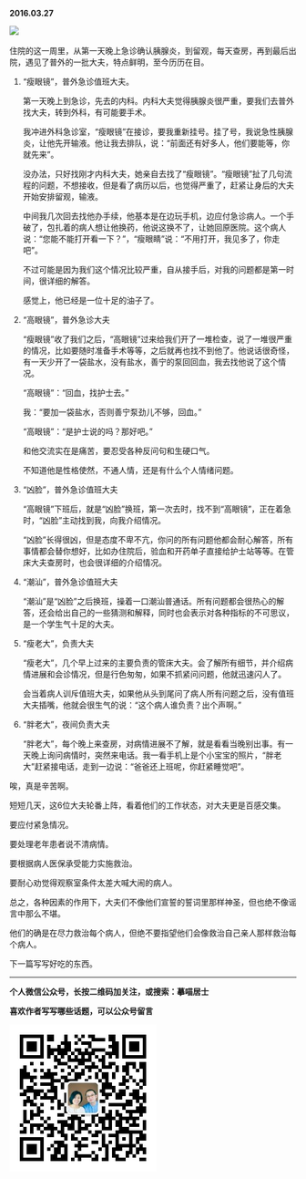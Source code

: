 **2016.03.27**

![](http://upload-images.jianshu.io/upload_images/51001-80c04f27a0746f4a.png?imageMogr2/auto-orient/strip%7CimageView2/2/w/1240)

住院的这一周里，从第一天晚上急诊确认胰腺炎，到留观，每天查房，再到最后出院，遇见了普外的一批大夫，特点鲜明，至今历历在目。

1.  “瘦眼镜”，普外急诊值班大夫。

    第一天晚上到急诊，先去的内科。内科大夫觉得胰腺炎很严重，要我们去普外找大夫，转到外科，有可能要手术。

    我冲进外科急诊室，“瘦眼镜”在接诊，要我重新挂号。挂了号，我说急性胰腺炎，让他先开输液。他让我去排队，说：“前面还有好多人，他们要能等，你就先来”。

    没办法，只好找刚才内科大夫，她亲自去找了“瘦眼镜”。“瘦眼镜”扯了几句流程的问题，不想接收，但是看了病历以后，也觉得严重了，赶紧让身后的大夫开始安排留观，输液。

    中间我几次回去找他办手续，他基本是在边玩手机，边应付急诊病人。一个手破了，包扎着的病人想让他换药，他说这换不了，让她回原医院。这个病人说：“您能不能打开看一下？”，“瘦眼睛”说：“不用打开，我见多了，你走吧”。

    不过可能是因为我们这个情况比较严重，自从接手后，对我的问题都是第一时间，很详细的解答。

    感觉上，他已经是一位十足的油子了。

2. “高眼镜”，普外急诊大夫

    “瘦眼镜”收了我们之后，“高眼镜”过来给我们开了一堆检查，说了一堆很严重的情况，比如要随时准备手术等等，之后就再也找不到他了。他说话很奇怪，有一天少开了一袋盐水，没有盐水，善宁的泵回回血，我去找他说了这个情况。

    “高眼镜”：“回血，找护士去。”

    我：“要加一袋盐水，否则善宁泵劲儿不够，回血。”

    “高眼镜”：“是护士说的吗？那好吧。”

    和他交流实在是痛苦，要忍受各种反问句和生硬口气。

    不知道他是性格使然，不通人情，还是有什么个人情绪问题。

3. “凶脸”，普外急诊值班大夫

    “高眼镜”下班后，就是“凶脸”换班，第一次去时，找不到“高眼镜”，正在着急时，“凶脸”主动找到我，向我介绍情况。

    “凶脸”长得很凶，但是态度不卑不亢，你问的所有问题他都会耐心解答，所有事情都会替你想好，比如办住院后，验血和开药单子直接给护士站等等。在管床大夫查房时，也会很详细的介绍情况。

4. “潮汕”，普外急诊值班大夫

    “潮汕”是“凶脸”之后换班，操着一口潮汕普通话。所有问题都会很热心的解答，还会给出自己的一些猜测和解释，同时也会表示对各种指标的不可思议，是一个学生气十足的大夫。

5. “瘦老大”，负责大夫

    “瘦老大”，几个早上过来的主要负责的管床大夫。会了解所有细节，并介绍病情进展和会诊情况，但是行色匆匆，如果不抓紧问问题，他就迅速闪人了。

    会当着病人训斥值班大夫，如果他从头到尾问了病人所有问题之后，没有值班大夫插嘴，他就会很生气的说：“这个病人谁负责？出个声啊。”

6. “胖老大”，夜间负责大夫

    “胖老大”，每个晚上来查房，对病情进展不了解，就是看看当晚别出事。有一天晚上询问病情时，突然来电话。我一看手机上是个小宝宝的照片，“胖老大”赶紧接电话，走到一边说：“爸爸还上班呢，你赶紧睡觉吧”。

唉，真是辛苦啊。

短短几天，这6位大夫轮番上阵，看着他们的工作状态，对大夫更是百感交集。

要应付紧急情况。

要处理老年患者说不清病情。

要根据病人医保承受能力实施救治。

要耐心劝觉得观察室条件太差大喊大闹的病人。

总之，各种因素的作用下，大夫们不像他们宣誓的誓词里那样神圣，但也绝不像谣言中那么不堪。

他们的确是在尽力救治每个病人，但绝不要指望他们会像救治自己亲人那样救治每个病人。

下一篇写写好吃的东西。

***


**个人微信公众号，长按二维码加关注，或搜索：摹喵居士**

**喜欢作者写写哪些话题，可以公众号留言**

![](https://github.com/jiluofu/jiluofu.github.com/raw/master/momiaojushi/static/qrcode.jpg)